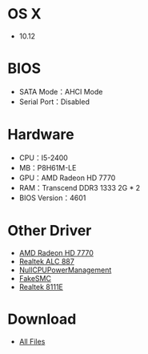 # OS X
- 10.12


# BIOS
- SATA Mode：AHCI Mode
- Serial Port：Disabled


# Hardware
- CPU：I5-2400
- MB：P8H61M-LE
- GPU：AMD Radeon HD 7770
- RAM：Transcend DDR3 1333 2G * 2
- BIOS Version：4601


# Other Driver
* [AMD Radeon HD 7770](https://www.tonymacx86.com/attachments/verde-kext-zip.156820)
* [Realtek ALC 887](https://github.com/toleda/audio_kext_enabler/raw/master/HDAEnabler1.kext.zip)
* [NullCPUPowerManagement](https://www.tonymacx86.com/resources/nullcpupowermanagement.268)
* [FakeSMC](https://www.tonymacx86.com/resources/fakesmc.282)
* [Realtek 8111E](https://bitbucket.org/RehabMan/os-x-realtek-network/downloads/RehabMan-Realtek-Network-v2-2015-1230.zip)


# Download
* [All Files](https://bitbucket.org/ChengYouFang/customac/downloads/P8H61M-LE_macOS%20Sierra.zip) 